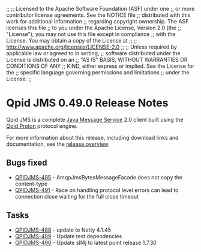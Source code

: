 ;;
;; Licensed to the Apache Software Foundation (ASF) under one
;; or more contributor license agreements.  See the NOTICE file
;; distributed with this work for additional information
;; regarding copyright ownership.  The ASF licenses this file
;; to you under the Apache License, Version 2.0 (the
;; "License"); you may not use this file except in compliance
;; with the License.  You may obtain a copy of the License at
;; 
;;   http://www.apache.org/licenses/LICENSE-2.0
;; 
;; Unless required by applicable law or agreed to in writing,
;; software distributed under the License is distributed on an
;; "AS IS" BASIS, WITHOUT WARRANTIES OR CONDITIONS OF ANY
;; KIND, either express or implied.  See the License for the
;; specific language governing permissions and limitations
;; under the License.
;;

# Qpid JMS 0.49.0 Release Notes

Qpid JMS is a complete [Java Message Service][jms] 2.0 client built
using the [Qpid Proton]({{site_url}}/proton/index.html) protocol
engine.

For more information about this release, including download links and
documentation, see the [release overview](index.html).

[jms]: http://en.wikipedia.org/wiki/Java_Message_Service


## Bugs fixed

 - [QPIDJMS-485](https://issues.apache.org/jira/browse/QPIDJMS-485) - AmqpJmsBytesMessageFacade does not copy the content-type
 - [QPIDJMS-491](https://issues.apache.org/jira/browse/QPIDJMS-491) - Race on handling protocol level errors can lead to connection close waiting for the full close timeout

## Tasks

 - [QPIDJMS-488](https://issues.apache.org/jira/browse/QPIDJMS-488) - update to Netty 4.1.45
 - [QPIDJMS-489](https://issues.apache.org/jira/browse/QPIDJMS-489) - Update test dependencies
 - [QPIDJMS-490](https://issues.apache.org/jira/browse/QPIDJMS-490) - Update slf4j to latest point release 1.7.30
